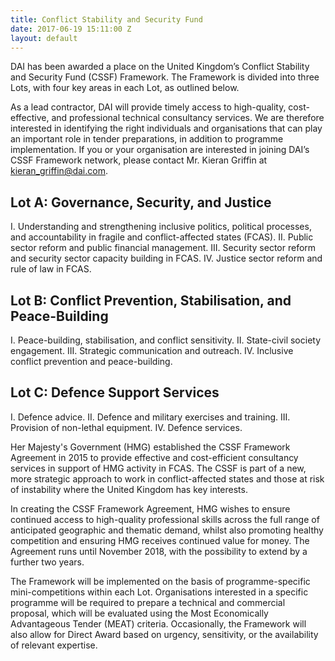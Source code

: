 ```yaml
---
title: Conflict Stability and Security Fund
date: 2017-06-19 15:11:00 Z
layout: default
---
```


DAI has been awarded a place on the United Kingdom’s Conflict Stability and Security Fund (CSSF) Framework. The Framework is divided into three Lots, with four key areas in each Lot, as outlined below.

<aside>As a lead contractor, DAI will provide timely access to high-quality, cost-effective, and professional technical consultancy services. We are therefore interested in identifying the right individuals and organisations that can play an important role in tender preparations, in addition to programme implementation. If you or your organisation are interested in joining DAI’s CSSF Framework network, please contact Mr. Kieran Griffin at <a href="mailto:kieran_griffin@dai.com">kieran_griffin@dai.com</a>.</aside>


## Lot A: Governance, Security, and Justice

I. Understanding and strengthening inclusive politics, political processes, and accountability in fragile and conflict-affected states (FCAS).
II. Public sector reform and public financial management.
III. Security sector reform and security sector capacity building in FCAS.
IV. Justice sector reform and rule of law in FCAS.

## Lot B: Conflict Prevention, Stabilisation, and Peace-Building

I. Peace-building, stabilisation, and conflict sensitivity.
II. State-civil society engagement.
III. Strategic communication and outreach.
IV. Inclusive conflict prevention and peace-building.

## Lot C: Defence Support Services
I. Defence advice.
II. Defence and military exercises and training.
III. Provision of non-lethal equipment.
IV. Defence services.

Her Majesty's Government (HMG) established the CSSF Framework Agreement in 2015 to provide effective and cost-efficient consultancy services in support of HMG activity in FCAS. The CSSF is part of a new, more strategic approach to work in conflict-affected states and those at risk of instability where the United Kingdom has key interests.

In creating the CSSF Framework Agreement, HMG wishes to ensure continued access to high-quality professional skills across the full range of anticipated geographic and thematic demand, whilst also promoting healthy competition and ensuring HMG receives continued value for money. The Agreement runs until November 2018, with the possibility to extend by a further two years.

The Framework will be implemented on the basis of programme-specific mini-competitions within each Lot. Organisations interested in a specific programme will be required to prepare a technical and commercial proposal, which will be evaluated using the Most Economically Advantageous Tender (MEAT) criteria. Occasionally, the Framework will also allow for Direct Award based on urgency, sensitivity, or the availability of relevant expertise.